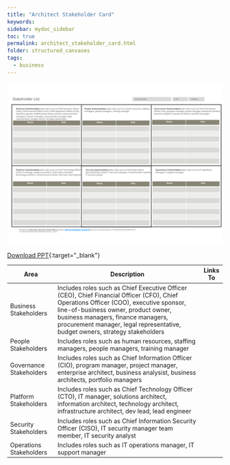```yaml
---
title: "Architect Stakeholder Card"
keywords: 
sidebar: mydoc_sidebar
toc: true
permalink: architect_stakeholder_card.html
folder: structured_canvases
tags: 
  - business
---
```


![image001](media/architect_stakeholder_card001.svg)

[Download PPT](media/ppt/architect_stakeholder_card.ppt){:target="_blank"}

| Area | Description | Links To |
| --- | --- | --- |
| Business Stakeholders | Includes roles such as Chief Executive Officer (CEO), Chief Financial Officer (CFO), Chief Operations Officer (COO), executive sponsor, line-of-business owner, product owner, business managers, finance managers, procurement manager, legal representative, budget owners, strategy stakeholders |   |
| People Stakeholders | Includes roles such as human resources, staffing managers, people managers, training manager |   |
| Governance Stakeholders | Includes roles such as Chief Information Officer (CIO), program manager, project manager, enterprise architect, business analysist, business architects, portfolio managers |   |
| Platform Stakeholders | Includes roles such as Chief Technology Officer (CTO), IT manager, solutions architect, information architect, technology architect, infrastructure architect, dev lead, lead engineer |   |
| Security Stakeholders | Includes roles such as Chief Information Security Officer (CISO), IT security manager team member, IT security analyst |   |
| Operations Stakeholders | Includes roles such as IT operations manager, IT support manager |   |
